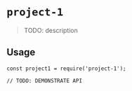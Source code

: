 # `project-1`

> TODO: description

## Usage

```
const project1 = require('project-1');

// TODO: DEMONSTRATE API
```
